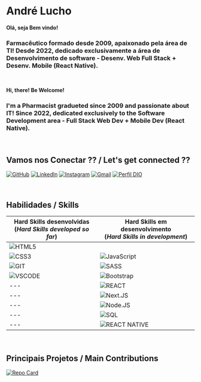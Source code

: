 
# **André Lucho**

**Olá, seja Bem vindo!**

### Farmacêutico formado desde 2009, apaixonado pela área de TI! Desde 2022, dedicado exclusivamente a área de Desenvolvimento de software - Desenv. Web Full Stack + Desenv. Mobile (React Native).

<br>

**Hi, there! Be Welcome!**

### I'm a Pharmacist gradueted since 2009 and passionate about IT! Since 2022, dedicated exclusively to the Software Development area - Full Stack Web Dev + Mobile Dev (React Native).

<br>

## **Vamos nos Conectar ??** / **Let's get connected ??**

[![GitHub](https://img.shields.io/badge/GitHub-000?style=for-the-badge&logo=github&logoColor=30A3DC)](https://github.com/Andre-Lucho)
[![LinkedIn](https://img.shields.io/badge/LinkedIn-000?style=for-the-badge&logo=linkedin&logoColor=0A66C2)](https://www.linkedin.com/in/dev-andre-lucho/)
[![Instagram](https://img.shields.io/badge/Instagram-000?style=for-the-badge&logo=instagram)](https://www.instagram.com/andre_tlucho/)
[![Gmail](https://img.shields.io/badge/-Gmail-000?style=for-the-badge&logo=gmail&logoColor=gmail)](mailto:andretlucho@gmail.com)
[![Perfil DIO](https://img.shields.io/badge/-DIO%20Profile-000?style=for-the-badge&logo=d&logoColor=0E76A8)](https://web.dio.me/users/andretlucho)

<br>

## **Habilidades** / **Skills**


|**Hard Skills desenvolvidas** <br> (_**Hard Skills developed so far**_)|**Hard Skills em desenvolvimento** <br> (_**Hard Skills in development**_)|
|---------------|------------|
![HTML5](https://img.shields.io/badge/HTML5-000?style=for-the-badge&logo=html5)||
![CSS3](https://img.shields.io/badge/CSS3-000?style=for-the-badge&logo=css3&logoColor=264CE4)|![JavaScript](https://img.shields.io/badge/JavaScript-000?style=for-the-badge&logo=javascript)|
![GIT](https://img.shields.io/badge/git-000?style=for-the-badge&logo=git)|![SASS](https://img.shields.io/badge/SASS-000?style=for-the-badge&logo=SASS)|
![VSCODE](https://img.shields.io/badge/vscode-000?style=for-the-badge&logo=visualstudiocode&logoColor=007ACC)|![Bootstrap](https://img.shields.io/badge/bootstrap-000?style=for-the-badge&logo=bootstrap)|
|---|![REACT](https://img.shields.io/badge/REACT-000?style=for-the-badge&logo=REACT)|
|---|![Next.JS](https://img.shields.io/badge/next.js-000?style=for-the-badge&logo=next.js)|
|---|![Node.JS](https://img.shields.io/badge/node.js-000?style=for-the-badge&logo=node.js)|
|---|![SQL](https://img.shields.io/badge/sql-000?style=for-the-badge&logo=sql)|
|---|![REACT NATIVE](https://img.shields.io/badge/react_native-000?style=for-the-badge&logo=react_native)

<br>

## **Principais Projetos** / **Main Contributions** 

[![Repo Card](https://github-readme-stats.vercel.app/api/pin/?username=andre-lucho&repo=dio-lab-open-source&bg_color=000&border_color=30A3DC&show_icons=true&icon_color=30A3DC&title_color=E94D5F&text_color=FFF)](https://github.com/andre-lucho/dio-lab-open-source)
